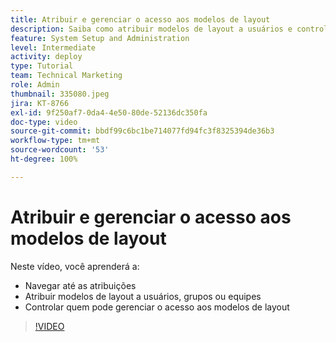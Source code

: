 ```yaml
---
title: Atribuir e gerenciar o acesso aos modelos de layout
description: Saiba como atribuir modelos de layout a usuários e controlar quem pode gerenciar o acesso.
feature: System Setup and Administration
level: Intermediate
activity: deploy
type: Tutorial
team: Technical Marketing
role: Admin
thumbnail: 335080.jpeg
jira: KT-8766
exl-id: 9f250af7-0da4-4e50-80de-52136dc350fa
doc-type: video
source-git-commit: bbdf99c6bc1be714077fd94fc3f8325394de36b3
workflow-type: tm+mt
source-wordcount: '53'
ht-degree: 100%

---
```


# Atribuir e gerenciar o acesso aos modelos de layout

Neste vídeo, você aprenderá a:

* Navegar até as atribuições
* Atribuir modelos de layout a usuários, grupos ou equipes
* Controlar quem pode gerenciar o acesso aos modelos de layout

>[!VIDEO](https://video.tv.adobe.com/v/3432329/?quality=12&learn=on&enablevpops=1&captions=por_br)

